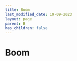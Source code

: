 ```yaml
---
title: Boom
last_modified_date: 19-09-2023
layout: page
parent: B
has_children: false
---
```


Boom
====

